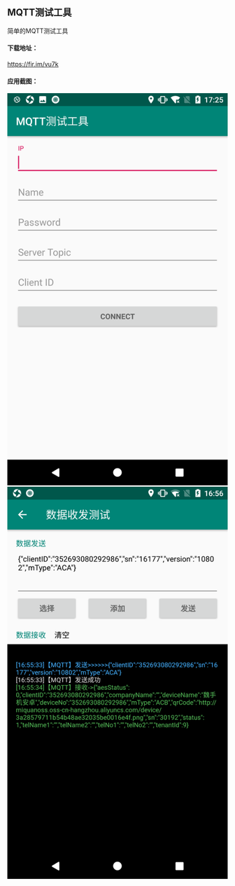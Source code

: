 ## MQTT测试工具
简单的MQTT测试工具

#### 下载地址：
https://fir.im/vu7k

#### 应用截图：
![image](https://github.com/Acccord/MQTT_test/blob/master/image/pic_1.png)
![image](https://github.com/Acccord/MQTT_test/blob/master/image/pic_2.png)
